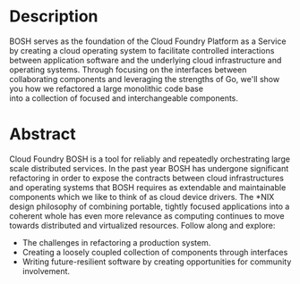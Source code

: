 # Description

BOSH serves as the foundation of the Cloud Foundry Platform as a Service by
creating a cloud operating system to facilitate controlled interactions 
between application software and the underlying cloud infrastructure and operating systems. 
Through focusing on the interfaces between collaborating components and leveraging 
the strengths of Go, we'll show you how we refactored a large monolithic code base  
into a collection of focused and interchangeable components. 

# Abstract

Cloud Foundry BOSH is a tool for reliably and repeatedly orchestrating large
scale distributed services. In the past year BOSH has undergone significant 
refactoring in order to expose the contracts between cloud infrastructures 
and operating systems that BOSH requires as extendable and maintainable
components which we like to think of as cloud device drivers. The *NIX design 
philosophy of combining portable, tightly focused applications into a coherent 
whole has even more relevance as computing continues to move towards distributed
and virtualized resources. Follow along and explore:

 * The challenges in refactoring a production system.
 * Creating a loosely coupled collection of components through interfaces
 * Writing future-resilient software by creating opportunities for community
   involvement.
